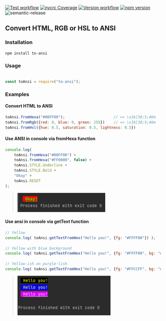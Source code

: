 
[![Test workflow](https://github.com/thimpat/to-ansi/actions/workflows/test.yml/badge.svg)](https://github.com/thimpat/to-ansi/blob/main/README.md)
[![nycrc Coverage](https://img.shields.io/nycrc/thimpat/to-ansi?preferredThreshold=lines)](https://github.com/thimpat/to-ansi/blob/main/README.md)
[![Version workflow](https://github.com/thimpat/to-ansi/actions/workflows/versioning.yml/badge.svg)](https://github.com/thimpat/to-ansi/blob/main/README.md)
[![npm version](https://badge.fury.io/js/to-ansi.svg)](https://www.npmjs.com/package/to-ansi)
<img alt="semantic-release" src="https://img.shields.io/badge/semantic--release-19.0.2-e10079?logo=semantic-release">



## Convert HTML, RGB or HSL to ANSI

### Installation

```shell
npm install to-ansi
```

### Usage


```javascript

const toAnsi = require("to-ansi");

```


### Examples

#### Convert HTML to ANSI
```javascript
toAnsi.fromHexa("#00FF00");                      // => \x1b[38;5;46m 
toAnsi.fromRgb({red: 0, blue: 0, green: 255})    // => \x1b[38;5;46m 
toAnsi.fromHsl({hue: 0.5, saturation: 0.5, lightness: 0.5})
```

#### Use ANSI in console via **fromHexa** function
```javascript
console.log(
    toAnsi.fromHexa("#00FF00") +
    toAnsi.fromHexa("#FF0000", false) +
    toAnsi.STYLE.Underline +
    toAnsi.STYLE.Bold +
    "Okay" +
    toAnsi.RESET
);

```

> ![](docs/images/example-1.png)

#### Use ansi in console via **getText** function

```javascript
// Yellow
console.log( toAnsi.getTextFromHex("Hello you!", {fg: "#FFFF00"}) );

// Yellow with blue background
console.log( toAnsi.getTextFromHex("Hello you!", {fg: "#FFFF00", bg: "#0000FF"}) );

// Yellow-ish on purple-lish
console.log( toAnsi.getTextFromHex("Hello you!", {fg: "#FFCCFF", bg: "#DD00FF", isUnderline: true}) );
```

> ![img.png](docs/images/example-2.png)


